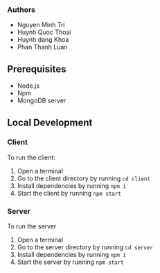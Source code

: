

### Authors
- Nguyen Minh Tri
- Huynh Quoc Thoai
- Huynh dang Khoa
- Phan Thanh Luan

## Prerequisites

- Node.js
- Npm
- MongoDB server

## Local Development

### Client

To run the client:

1. Open a terminal
2. Go to the client directory by running `cd client`
3. Install dependencies by running `npm i`
4. Start the client by running `npm start`

### Server

To run the server

1. Open a terminal
2. Go to the server directory by running `cd server`
3. Install dependencies by running `npm i`
4. Start the server by running `npm start`
